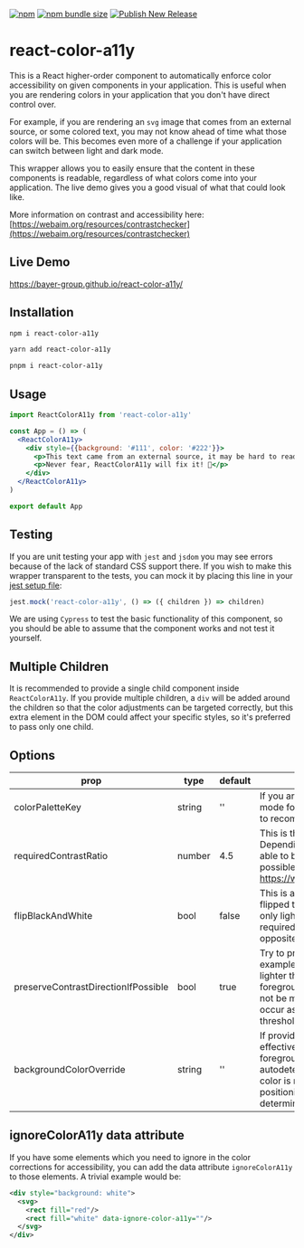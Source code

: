 [![npm](https://img.shields.io/npm/v/react-color-a11y?logo=npm)](https://www.npmjs.com/package/react-color-a11y)
[![npm bundle size](https://img.shields.io/bundlephobia/min/react-color-a11y)](https://bundlephobia.com/package/react-color-a11y)
[![Publish New Release](https://github.com/Bayer-Group/react-color-a11y/actions/workflows/publish-new-release.yml/badge.svg)](https://github.com/Bayer-Group/react-color-a11y/actions/workflows/publish-new-release.yml)

# react-color-a11y
This is a React higher-order component to automatically enforce color accessibility on given components in your application. This is useful when you are rendering colors in your application that you don't have direct control over.

For example, if you are rendering an `svg` image that comes from an external source, or some colored text, you may not know ahead of time what those colors will be. This becomes even more of a challenge if your application can switch between light and dark mode.

This wrapper allows you to easily ensure that the content in these components is readable, regardless of what colors come into your application. The live demo gives you a good visual of what that could look like.

More information on contrast and accessibility here:
[https://webaim.org/resources/contrastchecker](https://webaim.org/resources/contrastchecker)

## Live Demo

https://bayer-group.github.io/react-color-a11y/

## Installation

```sh
npm i react-color-a11y
```
```sh
yarn add react-color-a11y
```
```sh
pnpm i react-color-a11y
```

## Usage

```jsx
import ReactColorA11y from 'react-color-a11y'

const App = () => (
  <ReactColorA11y>
    <div style={{background: '#111', color: '#222'}}>
      <p>This text came from an external source, it may be hard to read... 😢</p>
      <p>Never fear, ReactColorA11y will fix it! 🎉</p>
    </div>
  </ReactColorA11y>
)

export default App
```

## Testing
If you are unit testing your app with `jest` and `jsdom` you may see errors because of the lack of standard CSS support there. If you wish to make this wrapper transparent to the tests, you can mock it by placing this line in your [jest setup file](https://jestjs.io/docs/configuration#setupfilesafterenv-array):

```js
jest.mock('react-color-a11y', () => ({ children }) => children)
```

We are using `Cypress` to test the basic functionality of this component, so you should be able to assume that the component works and not test it yourself.

## Multiple Children
It is recommended to provide a single child component inside `ReactColorA11y`. If you provide multiple children, a `div` will be added around the children so that the color adjustments can be targeted correctly, but this extra element in the DOM could affect your specific styles, so it's preferred to pass only one child.

## Options

| prop | type | default | description |
| ---- | ---- | ------- | ----------- |
| colorPaletteKey | string | '' | If you are switching between light and dark mode for example, you would want to set this to recompute colors for each state. |
| requiredContrastRatio | number | 4.5 | This is the contrast Ratio that is required. Depending on the original colors, it may not be able to be reached, but will get as close as possible. https://webaim.org/resources/contrastchecker |
| flipBlackAndWhite | bool | false | This is an edge case. Should `#000000` be flipped to `#ffffff` when lightening, or should it only lighten as much as it needs to reach the required contrast ratio? Similarly for the opposite case. |
| preserveContrastDirectionIfPossible | bool | true | Try to preserve original contrast direction. For example, if the original foreground color is lighter than the background, try to lighten the foreground. If the required contrast ratio can not be met by lightening, then darkening may occur as determined by the luminance threshold. |
| backgroundColorOverride | string | '' | If provided, this color will be used as the effective background color for determining the foreground color. This may be necessary if autodetection of the effective background color is not working, because of absolute positioning, z-index, or other cases where determining this is complex. |

## ignoreColorA11y data attribute

If you have some elements which you need to ignore in the color corrections for accessibility, you can add the data attribute `ignoreColorA11y` to those elements. A trivial example would be:
```xml
<div style="background: white">
  <svg>
    <rect fill="red"/>
    <rect fill="white" data-ignore-color-a11y=""/>
  </svg>
</div>
```
